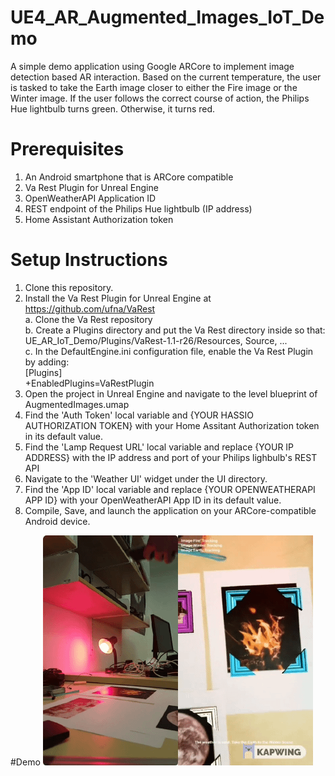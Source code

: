 # UE4_AR_Augmented_Images_IoT_Demo

A simple demo application using Google ARCore to implement image detection based AR interaction. Based on the current temperature, the user is tasked to take the Earth image closer to either the Fire image or the Winter image. If the user follows the correct course of action, the Philips Hue lightbulb turns green. Otherwise, it turns red. 

# Prerequisites
1. An Android smartphone that is ARCore compatible
2. Va Rest Plugin for Unreal Engine
3. OpenWeatherAPI Application ID
4. REST endpoint of the Philips Hue lightbulb (IP address)
5. Home Assistant Authorization token

# Setup Instructions 
1. Clone this repository. 
2. Install the Va Rest Plugin for Unreal Engine at https://github.com/ufna/VaRest   
   a. Clone the Va Rest repository  
   b. Create a Plugins directory and put the Va Rest directory inside so that:  
      UE_AR_IoT_Demo/Plugins/VaRest-1.1-r26/Resources, Source, ...  
   c. In the DefaultEngine.ini configuration file, enable the Va Rest Plugin by adding:  
       [Plugins]  
       +EnabledPlugins=VaRestPlugin  
3. Open the project in Unreal Engine and navigate to the level blueprint of AugmentedImages.umap   
4. Find the 'Auth Token' local variable and {YOUR HASSIO AUTHORIZATION TOKEN} with your Home Assitant Authorization token in its default value. 
5. Find the 'Lamp Request URL' local variable and replace {YOUR IP ADDRESS} with the IP address and port of your Philips lighbulb's REST API
6. Navigate to the 'Weather UI' widget under the UI directory. 
7. Find the 'App ID' local variable and replace {YOUR OPENWEATHERAPI APP ID} with your OpenWeatherAPI App ID in its default value.
8. Compile, Save, and launch the application on your ARCore-compatible Android device.

#Demo 
![](Demo2_1.gif)
